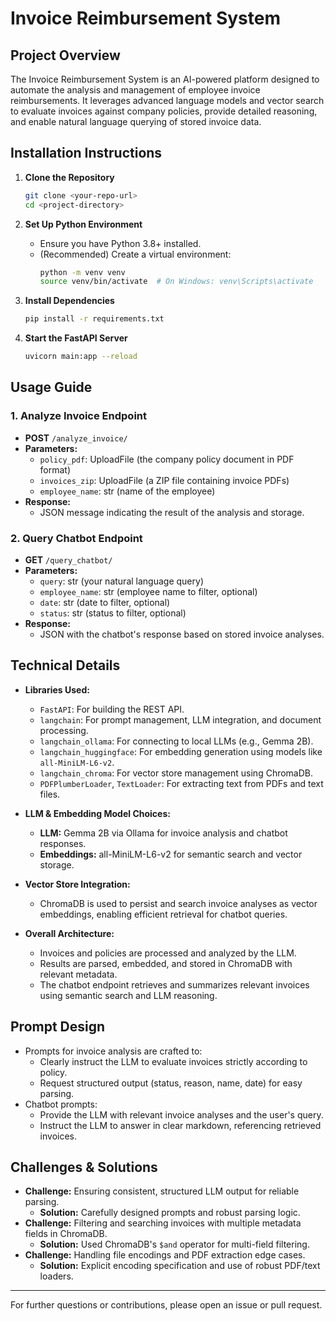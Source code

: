 # Invoice Reimbursement System

## Project Overview

The Invoice Reimbursement System is an AI-powered platform designed to automate the analysis and management of employee invoice reimbursements. It leverages advanced language models and vector search to evaluate invoices against company policies, provide detailed reasoning, and enable natural language querying of stored invoice data.

## Installation Instructions

1. **Clone the Repository**

   ```sh
   git clone <your-repo-url>
   cd <project-directory>
   ```

2. **Set Up Python Environment**

   - Ensure you have Python 3.8+ installed.
   - (Recommended) Create a virtual environment:
     ```sh
     python -m venv venv
     source venv/bin/activate  # On Windows: venv\Scripts\activate
     ```

3. **Install Dependencies**

   ```sh
   pip install -r requirements.txt
   ```

4. **Start the FastAPI Server**
   ```sh
   uvicorn main:app --reload
   ```

## Usage Guide

### 1. Analyze Invoice Endpoint

- **POST** `/analyze_invoice/`
- **Parameters:**
  - `policy_pdf`: UploadFile (the company policy document in PDF format)
  - `invoices_zip`: UploadFile (a ZIP file containing invoice PDFs)
  - `employee_name`: str (name of the employee)
- **Response:**
  - JSON message indicating the result of the analysis and storage.

### 2. Query Chatbot Endpoint

- **GET** `/query_chatbot/`
- **Parameters:**
  - `query`: str (your natural language query)
  - `employee_name`: str (employee name to filter, optional)
  - `date`: str (date to filter, optional)
  - `status`: str (status to filter, optional)
- **Response:**
  - JSON with the chatbot's response based on stored invoice analyses.

## Technical Details

- **Libraries Used:**

  - `FastAPI`: For building the REST API.
  - `langchain`: For prompt management, LLM integration, and document processing.
  - `langchain_ollama`: For connecting to local LLMs (e.g., Gemma 2B).
  - `langchain_huggingface`: For embedding generation using models like `all-MiniLM-L6-v2`.
  - `langchain_chroma`: For vector store management using ChromaDB.
  - `PDFPlumberLoader`, `TextLoader`: For extracting text from PDFs and text files.

- **LLM & Embedding Model Choices:**

  - **LLM:** Gemma 2B via Ollama for invoice analysis and chatbot responses.
  - **Embeddings:** all-MiniLM-L6-v2 for semantic search and vector storage.

- **Vector Store Integration:**

  - ChromaDB is used to persist and search invoice analyses as vector embeddings, enabling efficient retrieval for chatbot queries.

- **Overall Architecture:**
  - Invoices and policies are processed and analyzed by the LLM.
  - Results are parsed, embedded, and stored in ChromaDB with relevant metadata.
  - The chatbot endpoint retrieves and summarizes relevant invoices using semantic search and LLM reasoning.

## Prompt Design

- Prompts for invoice analysis are crafted to:
  - Clearly instruct the LLM to evaluate invoices strictly according to policy.
  - Request structured output (status, reason, name, date) for easy parsing.
- Chatbot prompts:
  - Provide the LLM with relevant invoice analyses and the user's query.
  - Instruct the LLM to answer in clear markdown, referencing retrieved invoices.

## Challenges & Solutions

- **Challenge:** Ensuring consistent, structured LLM output for reliable parsing.
  - **Solution:** Carefully designed prompts and robust parsing logic.
- **Challenge:** Filtering and searching invoices with multiple metadata fields in ChromaDB.
  - **Solution:** Used ChromaDB's `$and` operator for multi-field filtering.
- **Challenge:** Handling file encodings and PDF extraction edge cases.
  - **Solution:** Explicit encoding specification and use of robust PDF/text loaders.

---

For further questions or contributions, please open an issue or pull request.
